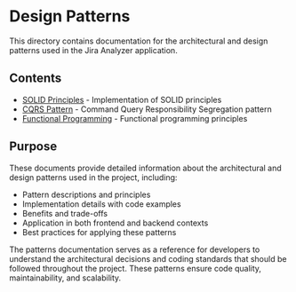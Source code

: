 # Design Patterns

This directory contains documentation for the architectural and design patterns used in the Jira Analyzer application.

## Contents

- [SOLID Principles](solid.md) - Implementation of SOLID principles
- [CQRS Pattern](cqrs.md) - Command Query Responsibility Segregation pattern
- [Functional Programming](functional-programming.md) - Functional programming principles

## Purpose

These documents provide detailed information about the architectural and design patterns used in the project, including:

- Pattern descriptions and principles
- Implementation details with code examples
- Benefits and trade-offs
- Application in both frontend and backend contexts
- Best practices for applying these patterns

The patterns documentation serves as a reference for developers to understand the architectural decisions and coding standards that should be followed throughout the project. These patterns ensure code quality, maintainability, and scalability.
